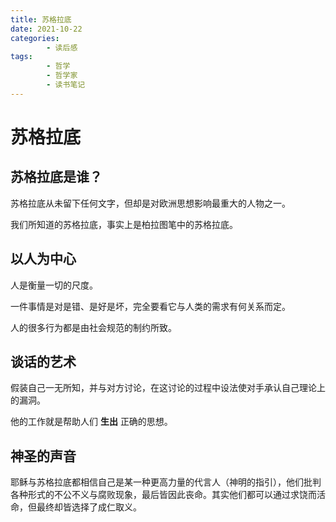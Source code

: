 ```yaml
---
title: 苏格拉底
date: 2021-10-22
categories:
        - 读后感
tags:
        - 哲学
        - 哲学家
        - 读书笔记
---
```


# 苏格拉底

## 苏格拉底是谁？

苏格拉底从未留下任何文字，但却是对欧洲思想影响最重大的人物之一。

我们所知道的苏格拉底，事实上是柏拉图笔中的苏格拉底。

## 以人为中心

人是衡量一切的尺度。

一件事情是对是错、是好是坏，完全要看它与人类的需求有何关系而定。

人的很多行为都是由社会规范的制约所致。

## 谈话的艺术

假装自己一无所知，并与对方讨论，在这讨论的过程中设法使对手承认自己理论上的漏洞。

他的工作就是帮助人们 **生出** 正确的思想。

## 神圣的声音

耶稣与苏格拉底都相信自己是某一种更高力量的代言人（神明的指引），他们批判各种形式的不公不义与腐败现象，最后皆因此丧命。其实他们都可以通过求饶而活命，但最终却皆选择了成仁取义。
